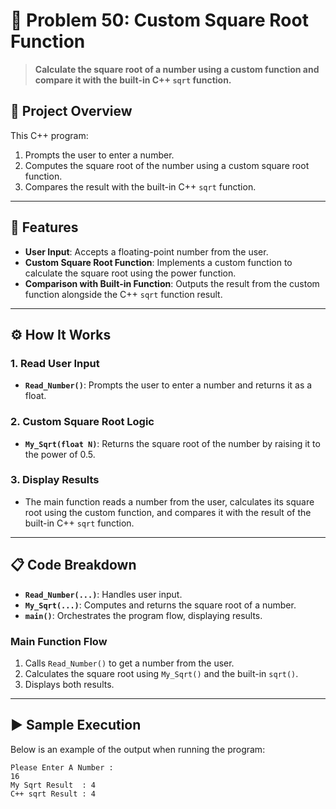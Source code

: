 # 🔢 Problem 50: Custom Square Root Function 

> **Calculate the square root of a number using a custom function and compare it with the built-in C++ `sqrt` function.**

## 📘 Project Overview
This C++ program:
1. Prompts the user to enter a number.
2. Computes the square root of the number using a custom square root function.
3. Compares the result with the built-in C++ `sqrt` function.

---

## 🌟 Features
- **User Input**: Accepts a floating-point number from the user.
- **Custom Square Root Function**: Implements a custom function to calculate the square root using the power function.
- **Comparison with Built-in Function**: Outputs the result from the custom function alongside the C++ `sqrt` function result.

---

## ⚙️ How It Works
### 1. Read User Input
- **`Read_Number()`**: Prompts the user to enter a number and returns it as a float.

### 2. Custom Square Root Logic
- **`My_Sqrt(float N)`**: Returns the square root of the number by raising it to the power of 0.5.

### 3. Display Results
- The main function reads a number from the user, calculates its square root using the custom function, and compares it with the result of the built-in C++ `sqrt` function.

---

## 📋 Code Breakdown
- **`Read_Number(...)`**: Handles user input.
- **`My_Sqrt(...)`**: Computes and returns the square root of a number.
- **`main()`**: Orchestrates the program flow, displaying results.

### Main Function Flow
1. Calls `Read_Number()` to get a number from the user.
2. Calculates the square root using `My_Sqrt()` and the built-in `sqrt()`.
3. Displays both results.

---

## ▶️ Sample Execution
Below is an example of the output when running the program:

```plaintext
Please Enter A Number : 
16
My Sqrt Result  : 4
C++ sqrt Result : 4

